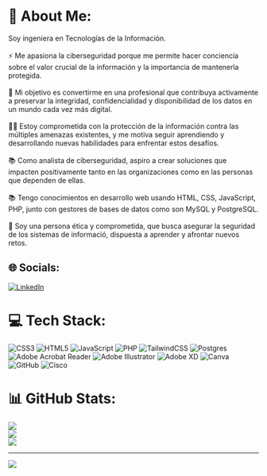 # 💫 About Me:
Soy ingeniera en Tecnologías de la Información.<br><br>⚡ Me apasiona la ciberseguridad porque me permite hacer conciencia sobre el valor crucial de la información y la importancia de mantenerla protegida.<br><br>🔭 Mi objetivo es convertirme en una profesional que contribuya activamente a preservar la integridad, confidencialidad y disponibilidad de los datos en un mundo cada vez más digital.<br><br>👩‍💻 Estoy comprometida con la protección de la información contra las múltiples amenazas existentes, y me motiva seguir aprendiendo y desarrollando nuevas habilidades para enfrentar estos desafíos.<br><br>📚 Como analista de ciberseguridad, aspiro a crear soluciones que impacten positivamente tanto en las organizaciones como en las personas que dependen de ellas.<br><br>📚 Tengo conocimientos en desarrollo web usando HTML, CSS, JavaScript, PHP, junto con gestores de bases de datos como son MySQL y PostgreSQL.<br><br>🚀 Soy una persona ética y comprometida, que busca asegurar la seguridad de los sistemas de informació, dispuesta a aprender y afrontar nuevos retos.<br>


## 🌐 Socials:
[![LinkedIn](https://img.shields.io/badge/LinkedIn-%230077B5.svg?logo=linkedin&logoColor=white)](https://linkedin.com/in/https://www.linkedin.com/in/maria-elizabeth-martinez-bautista/) 

# 💻 Tech Stack:
![CSS3](https://img.shields.io/badge/css3-%231572B6.svg?style=for-the-badge&logo=css3&logoColor=white) ![HTML5](https://img.shields.io/badge/html5-%23E34F26.svg?style=for-the-badge&logo=html5&logoColor=white) ![JavaScript](https://img.shields.io/badge/javascript-%23323330.svg?style=for-the-badge&logo=javascript&logoColor=%23F7DF1E) ![PHP](https://img.shields.io/badge/php-%23777BB4.svg?style=for-the-badge&logo=php&logoColor=white) ![TailwindCSS](https://img.shields.io/badge/tailwindcss-%2338B2AC.svg?style=for-the-badge&logo=tailwind-css&logoColor=white) ![Postgres](https://img.shields.io/badge/postgres-%23316192.svg?style=for-the-badge&logo=postgresql&logoColor=white) ![Adobe Acrobat Reader](https://img.shields.io/badge/Adobe%20Acrobat%20Reader-EC1C24.svg?style=for-the-badge&logo=Adobe%20Acrobat%20Reader&logoColor=white) ![Adobe Illustrator](https://img.shields.io/badge/adobe%20illustrator-%23FF9A00.svg?style=for-the-badge&logo=adobe%20illustrator&logoColor=white) ![Adobe XD](https://img.shields.io/badge/Adobe%20XD-470137?style=for-the-badge&logo=Adobe%20XD&logoColor=#FF61F6) ![Canva](https://img.shields.io/badge/Canva-%2300C4CC.svg?style=for-the-badge&logo=Canva&logoColor=white) ![GitHub](https://img.shields.io/badge/github-%23121011.svg?style=for-the-badge&logo=github&logoColor=white) ![Cisco](https://img.shields.io/badge/cisco-%23049fd9.svg?style=for-the-badge&logo=cisco&logoColor=black)
# 📊 GitHub Stats:
![](https://github-readme-stats.vercel.app/api?username=elizabethmartinezb&theme=dark&hide_border=false&include_all_commits=true&count_private=true)<br/>
![](https://github-readme-streak-stats.herokuapp.com/?user=elizabethmartinezb&theme=dark&hide_border=false)<br/>
![](https://github-readme-stats.vercel.app/api/top-langs/?username=elizabethmartinezb&theme=dark&hide_border=false&include_all_commits=true&count_private=true&layout=compact)

---
[![](https://visitcount.itsvg.in/api?id=elizabethmartinezb&icon=0&color=0)](https://visitcount.itsvg.in)

<!-- Proudly created with GPRM ( https://gprm.itsvg.in ) -->
